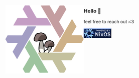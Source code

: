 <!-- markdownlint-disable MD041 MD033 -->

<img
    align="left"
    src="assets/mushroom-nix.png"
    alt='"Mushroom Nix Logo" by @fsnkty'
    width="250"
/>

### Hello 👋

feel free to reach out ›:3 <br>

<img
    align="left"
    src="assets/nixos-badge.gif"
    alt='"Powered by NixOS Badge" by @redyf'
    width="88"
/>
